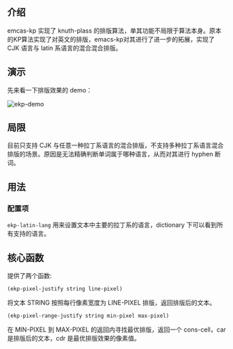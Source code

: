 ## 介绍
emcas-kp 实现了 knuth-plass 的排版算法，单其功能不局限于算法本身。原本的KP算法实现了对英文的排版，emacs-kp对其进行了进一步的拓展，实现了 CJK 语言与 latin 系语言的混合混合排版。

## 演示
先来看一下排版效果的 demo：

![ekp-demo](./images/ekp-demo-with-cache.gif)

## 局限
目前只支持 CJK 与任意一种拉丁系语言的混合排版，不支持多种拉丁系语言混合排版的场景。原因是无法精确判断单词属于哪种语言，从而对其进行 hyphen 断词。

## 用法

### 配置项
`ekp-latin-lang` 用来设置文本中主要的拉丁系的语言，dictionary 下可以看到所有支持的语言。

## 核心函数

提供了两个函数:

```(ekp-pixel-justify string line-pixel)```

将文本 STRING 按照每行像素宽度为 LINE-PIXEL 排版，返回排版后的文本。

```(ekp-pixel-range-justify string min-pixel max-pixel)```

在 MIN-PIXEL 到 MAX-PIXEL 的返回内寻找最优排版，返回一个 cons-cell，car 是排版后的文本，cdr 是最优排版效果的像素值。